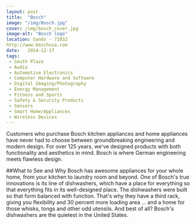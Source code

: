 ```yaml
---
layout: post
title:  "Bosch"
image: "/img/Bosch.jpg"
cover: /img/bosch_cover.jpg
image-alt: "Bosch logo"
location: Sands - 71032
http://www.boschusa.com
date:   2014-12-17
tags:
 - South Plaza
 - Audio
 - Automotive Electronics
 - Computer Hardware and Software
 - Digital Imaging/Photography
 - Energy Management
 - Fitness and Sports
 - Safety & Security Products
 - Sensors
 - Smart Home/Appliances
 - Wireless Devices
---
```


Customers who purchase Bosch kitchen appliances and home appliances have never had to choose between groundbreaking engineering and modern design. For over 125 years, we've designed products with both functionality and aesthetics in mind. Bosch is where German engineering meets flawless design.

##What to See and Why
Bosch has awesome appliances for your whole home, from your kitchen to laundry room and beyond. One of Bosch's true innovations is its line of dishwashers, which have a place for everything so that everything fits in its well-designed place. The dishwashers were built so that form balanced with function. That's why they have a third rack, giving you flexibility and 30 percent more loading area ... and a home for those whisks, tongs and other odd utensils. And best of all? Bosch's dishwashers are the quietest in the United States.